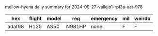 mellow-hyena daily summary for 2024-09-27-vallejo1-rpi3a-uat-978

|hex|flight|model|reg|emergency|mil|weirdo|
|--|--|--|--|--|--|--|
|adaf98|H125|AS50|N981HP|none|F|F|
